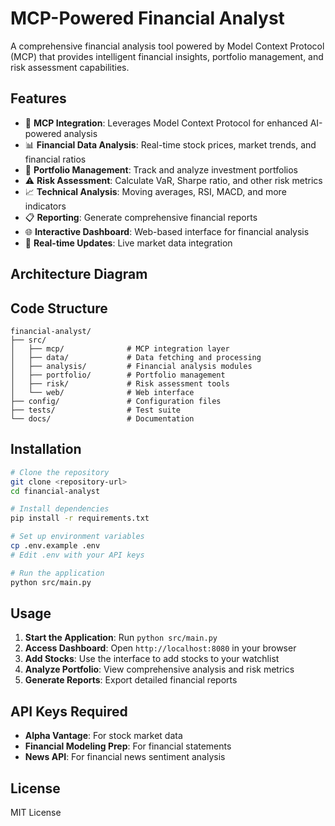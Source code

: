 # MCP-Powered Financial Analyst

A comprehensive financial analysis tool powered by Model Context Protocol (MCP) that provides intelligent financial insights, portfolio management, and risk assessment capabilities.

## Features

- 🤖 **MCP Integration**: Leverages Model Context Protocol for enhanced AI-powered analysis
- 📊 **Financial Data Analysis**: Real-time stock prices, market trends, and financial ratios
- 💼 **Portfolio Management**: Track and analyze investment portfolios
- ⚠️ **Risk Assessment**: Calculate VaR, Sharpe ratio, and other risk metrics
- 📈 **Technical Analysis**: Moving averages, RSI, MACD, and more indicators
- 📋 **Reporting**: Generate comprehensive financial reports
- 🌐 **Interactive Dashboard**: Web-based interface for financial analysis
- 🔄 **Real-time Updates**: Live market data integration

## Architecture Diagram


## Code Structure

```
financial-analyst/
├── src/
│   ├── mcp/              # MCP integration layer
│   ├── data/             # Data fetching and processing
│   ├── analysis/         # Financial analysis modules
│   ├── portfolio/        # Portfolio management
│   ├── risk/             # Risk assessment tools
│   └── web/              # Web interface
├── config/               # Configuration files
├── tests/                # Test suite
└── docs/                 # Documentation
```

## Installation

```bash
# Clone the repository
git clone <repository-url>
cd financial-analyst

# Install dependencies
pip install -r requirements.txt

# Set up environment variables
cp .env.example .env
# Edit .env with your API keys

# Run the application
python src/main.py
```

## Usage

1. **Start the Application**: Run `python src/main.py`
2. **Access Dashboard**: Open `http://localhost:8080` in your browser
3. **Add Stocks**: Use the interface to add stocks to your watchlist
4. **Analyze Portfolio**: View comprehensive analysis and risk metrics
5. **Generate Reports**: Export detailed financial reports

## API Keys Required

- **Alpha Vantage**: For stock market data
- **Financial Modeling Prep**: For financial statements
- **News API**: For financial news sentiment analysis

## License

MIT License

